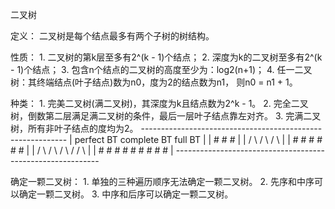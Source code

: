 二叉树

定义： 二叉树是每个结点最多有两个子树的树结构。

性质： 1. 二叉树的第k层至多有2^(k - 1)个结点；
       2. 深度为k的二叉树至多有2^(k - 1)个结点；
       3. 包含n个结点的二叉树的高度至少为：log2(n+1)；
       4. 任一二叉树：其终端结点(叶子结点)数为n0，度为2的结点数为n1，
          则n0 = n1 + 1。

种类： 1. 完美二叉树(满二叉树)，其深度为k且结点数为2^k - 1。
       2. 完全二叉树，倒数第二层满足满二叉树的条件，最后一层叶子结点靠左对齐。
       3. 完满二叉树，所有非叶子结点的度均为2。
        -----------------------------------------------------------
        |     perfect BT        complete BT        full BT        |
        |         #                 #                 #           |
        |       /   \             /   \             /   \         |
        |      #     #           #     #           #     #        |
        |     / \   / \         / \   /                 / \       |
        |    #   # #   #       #   # #                 #   #      |
        -----------------------------------------------------------

确定一颗二叉树：
    1. 单独的三种遍历顺序无法确定一颗二叉树。
    2. 先序和中序可以确定一颗二叉树。
    3. 中序和后序可以确定一颗二叉树。

